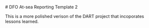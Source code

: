 #  DFO At-sea Reporting Template  2

This is a more polished verison of the DART project that incoporates lessons learned. 
 
 
